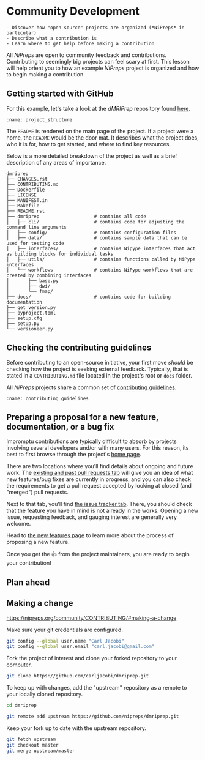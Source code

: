 # Community Development

```{admonition} Objectives
- Discover how "open source" projects are organized (*NiPreps* in particular)
- Describe what a contribution is
- Learn where to get help before making a contribution
```

All *NiPreps* are open to community feedback and contributions.
Contributing to seemingly big projects can feel scary at first. This lesson will help orient you to how an example *NiPreps* project is organized and how to begin making a contribution.

## Getting started with GitHub

For this example, let's take a look at the *dMRIPrep* repository found [here](https://github.com/nipreps/dmriprep).

```{figure} ../images/project_structure.png
:name: project_structure
```

The `README` is rendered on the main page of the project.
If a project were a home, the `README` would be the door mat.
It describes what the project does, who it is for, how to get started, and where to find key resources.

Below is a more detailed breakdown of the project as well as a brief description of any areas of importance.

```
dmriprep
├── CHANGES.rst
├── CONTRIBUTING.md
├── Dockerfile
├── LICENSE
├── MANIFEST.in
├── Makefile
├── README.rst
├── dmriprep                    # contains all code
│   ├── cli/                    # contains code for adjusting the command line arguments
│   ├── config/                 # contains configuration files
│   ├── data/                   # contains sample data that can be used for testing code
│   ├── interfaces/             # contains Nipype interfaces that act as building blocks for individual tasks
│   ├── utils/                  # contains functions called by NiPype interfaces
│   └── workflows               # contains NiPype workflows that are created by combining interfaces
│       ├── base.py
│       ├── dwi/
│       └── fmap/
├── docs/                       # contains code for building documentation
├── get_version.py
├── pyproject.toml
├── setup.cfg
├── setup.py
└── versioneer.py
```

## Checking the contributing guidelines

Before contributing to an open-source initiative, your first move *should* be checking how the project is seeking external feedback.
Typically, that is stated in a `CONTRIBUTING.md` file located in the project's root or `docs` folder.

All *NiPreps* projects share a common set of [contributing guidelines](https://nipreps.org/community/).

```{figure} ../images/contrib_guidelines.png
:name: contributing_guidelines
```

## Preparing a proposal for a new feature, documentation, or a bug fix

Impromptu contributions are typically difficult to absorb by projects involving several developers and/or with many users.
For this reason, its best to first browse through the project's [home page](https://github.com/nipreps/dmriprep).

There are two locations where you'll find details about ongoing and future work.
The [existing and past pull requests tab](https://github.com/nipreps/dmriprep/pulls) will give you an idea of what new features/bug fixes are currently in progress, and you can also check the requirements to get a pull request accepted by looking at closed (and "merged") pull requests.

Next to that tab, you'll find [the issue tracker tab](https://github.com/nipreps/dmriprep/issues/).
There, you should check that the feature you have in mind is not already in the works.
Opening a new issue, requesting feedback, and gauging interest are generally very welcome.

Head to [the new features page](https://nipreps.org/community/features/) to learn more about the process of proposing a new feature.

Once you get the 👍 from the project maintainers, you are ready to begin your contribution!

## Plan ahead

## Making a change

https://nipreps.org/community/CONTRIBUTING/#making-a-change

Make sure your git credentials are configured.

```bash
git config --global user.name "Carl Jacobi"
git config --global user.email "carl.jacobi@gmail.com"
```

Fork the project of interest and clone your forked repository to your computer.

```bash
git clone https://github.com/carljacobi/dmriprep.git
```

To keep up with changes, add the "upstream" repository as a remote to your locally cloned repository.

```bash
cd dmriprep

git remote add upstream https://github.com/nipreps/dmriprep.git
```

Keep your fork up to date with the upstream repository.

```bash
git fetch upstream
git checkout master
git merge upstream/master
```
